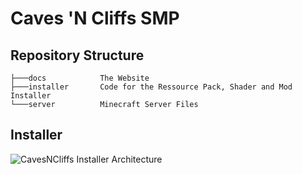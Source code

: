 # Caves 'N Cliffs SMP

## Repository Structure

```
├───docs            The Website
├───installer       Code for the Ressource Pack, Shader and Mod Installer
└───server          Minecraft Server Files
```

## Installer

![CavesNCliffs Installer Architecture](https://user-images.githubusercontent.com/59741989/131230266-b60796c2-3ec5-4411-a385-adf607afe717.png)
